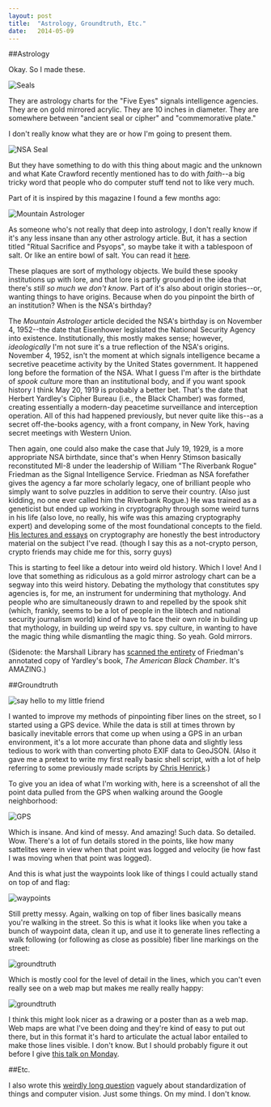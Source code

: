 ```yaml
---
layout: post
title:  "Astrology, Groundtruth, Etc."
date:   2014-05-09
---
```


##Astrology

Okay. So I made these. 

![Seals](http://irl.so/img/20140509/DSC_0009.JPG)

They are astrology charts for the "Five Eyes" signals intelligence agencies. 
They are on gold mirrored acrylic. 
They are 10 inches in diameter. 
They are somewhere between "ancient seal or cipher" and "commemorative plate."

I don't really know what they are or how I'm going to present them. 

![NSA Seal](http://irl.so/img/20140509/DSC_0007.JPG)

But they have something to do with this thing about magic and the unknown and what Kate Crawford recently mentioned has to do with *faith*--a big tricky word that people who do computer stuff tend not to like very much. 

Part of it is inspired by this magazine I found a few months ago:

![Mountain Astrologer](http://irl.so/img/20140509/DSC_0006.JPG)

As someone who's not really that deep into astrology, I don't really know if it's any less insane than any other astrology article. But, it has a section titled "Ritual Sacrifice and Psyops", so maybe take it with a tablespoon of salt. Or like an entire bowl of salt. You can read it [here](http://northbayastrology.com/wp-content/uploads/2013/12/1013TMAsavinar-1.pdf). 

These plaques are sort of mythology objects. We build these spooky institutions up with lore, and that lore is partly grounded in the idea that there's *still so much we don't know*. Part of it's also about origin stories--or, wanting things to have origins. Because when do you pinpoint the birth of an institution? When is the NSA's birthday? 

The *Mountain Astrologer* article decided the NSA's birthday is on November 4, 1952--the date that Eisenhower legislated the National Security Agency into existence. Institutionally, this mostly makes sense; however, *ideologically* I'm not sure it's a true reflection of the NSA's origins. November 4, 1952, isn't the moment at which signals intelligence became a secretive peacetime activity by the United States government. It happened long before the formation of the NSA. What I guess I'm after is the birthdate of *spook culture* more than an institutional body, and if you want spook history I think May 20, 1919 is probably a better bet. That's the date that Herbert Yardley's Cipher Bureau (i.e., the Black Chamber) was formed, creating essentially a modern-day peacetime surveillance and interception operation. All of this had happened previously, but never quite like this--as a secret off-the-books agency, with a front company, in New York, having secret meetings with Western Union. 

Then again, one could also make the case that July 19, 1929, is a more appropriate NSA birthdate, since that's when Henry Stimson basically reconstituted MI-8 under the leadership of William "The Riverbank Rogue" Friedman as the Signal Intelligence Service. Friedman as NSA forefather gives the agency a far more scholarly legacy, one of brilliant people who simply want to solve puzzles in addition to serve their country. (Also just kidding, no one ever called him the Riverbank Rogue.) He was trained as a geneticist but ended up working in cryptography through some weird turns in his life (also love, no really, his wife was this amazing cryptography expert) and developing some of the most foundational concepts to the field. [His lectures and essays](http://www.nsa.gov/about/_files/cryptologic_heritage/publications/prewii/friedman_legacy.pdf) on cryptography are honestly the best introductory material on the subject I've read. (though I say this as a not-crypto person, crypto friends may chide me for this, sorry guys)

This is starting to feel like a detour into weird old history. Which I love! And I love that something as ridiculous as a gold mirror astrology chart can be a segway into this weird history. Debating the mythology that constitutes spy agencies is, for me, an instrument for undermining that mythology. And people who are simultaneously drawn to and repelled by the spook shit (which, frankly, seems to be a lot of people in the libtech and national security journalism world) kind of have to face their own role in building up that mythology, in building up weird spy vs. spy culture, in wanting to have the magic thing while dismantling the magic thing. So yeah. Gold mirrors. 

(Sidenote: the Marshall Library has [scanned the entirety](http://www.marshallfoundation.org/library/friedman/books/American%20Black%20Chamber_II_watermark.pdf) of Friedman's annotated copy of Yardley's book, *The American Black Chamber*. It's AMAZING.)


##Groundtruth

![say hello to my little friend](http://irl.so/img/20140509/DSC_0010.JPG)

I wanted to improve my methods of pinpointing fiber lines on the street, so I started using a GPS device. While the data is still at times thrown by basically inevitable errors that come up when using a GPS in an urban environment, it's a lot more accurate than phone data and slightly less tedious to work with than converting photo EXIF data to GeoJSON. (Also it gave me a pretext to write my first really basic shell script, with a lot of help referring to some previously made scripts by [Chris Henrick](https://github.com/clhenrick/shell_scripts).)

To give you an idea of what I'm working with, here is a screenshot of all the point data pulled from the GPS when walking around the Google neighborhood:

![GPS](http://irl.so/img/20140509/tracks.png)

Which is insane. And kind of messy. And amazing! Such data. So detailed. Wow. There's a lot of fun details stored in the points, like how many sattelites were in view when that point was logged and velocity (ie how fast I was moving when that point was logged). 

And this is what just the waypoints look like of things I could actually stand on top of and flag:

![waypoints](http://irl.so/img/20140509/waypoints.png)

Still pretty messy. Again, walking on top of fiber lines basically means you're walking in the street. So this is what it looks like when you take a bunch of waypoint data, clean it up, and use it to generate lines reflecting a walk following (or following as close as possible) fiber line markings on the street:

![groundtruth](http://irl.so/img/20140509/fiber_111.png)

Which is mostly cool for the level of detail in the lines, which you can't even really see on a web map but makes me really really happy: 

![groundtruth](http://irl.so/img/20140509/fiber_detail.JPG)

I think this might look nicer as a drawing or a poster than as a web map. Web maps are what I've been doing and they're kind of easy to put out there, but in this format it's hard to articulate the actual labor entailed to make those lines visible. I don't know. But I should probably figure it out before I give [this talk on Monday](http://www.eventbrite.com/e/eyebeam-lecture-with-ingrid-burrington-tickets-11541351493). 


##Etc. 

I also wrote this [weirdly long question](http://irl.so/2014/05/09/question.html) vaguely about standardization of things and computer vision. Just some things. On my mind. I don't know.